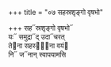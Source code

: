 +++
title = "०७ सहस्रशृङ्गो वृषभो"

+++
सह᳓स्रशृङ्गो वृषभो᳓  
यः᳓ समुद्रा᳓द् उदा᳓चरत्  
ते᳓ना सहस्ये᳡ना वयं᳓  
नि᳓ ज᳓नान् स्वापयामसि